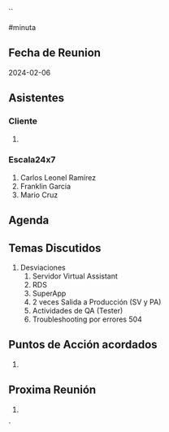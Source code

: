 ``

#minuta
## Fecha de Reunion
2024-02-06

## Asistentes

### Cliente
1. 
### Escala24x7
1. Carlos Leonel Ramírez
2. Franklin Garcia
3. Mario Cruz

## Agenda

## Temas Discutidos
1. Desviaciones
	1. Servidor Virtual Assistant
	2. RDS
	3. SuperApp
	4. 2 veces Salida a Producción (SV y PA)
	5. Actividades de QA (Tester)
	6. Troubleshooting por errores 504 

## Puntos de Acción acordados
1. 

## Proxima Reunión
1.  

`
